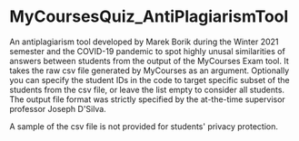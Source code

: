 # MyCoursesQuiz_AntiPlagiarismTool

An antiplagiarism tool developed by Marek Borik during the Winter 2021 semester and the COVID-19 pandemic to spot highly unusal similarities of answers between students from the output of the MyCourses Exam tool. It takes the raw csv file generated by MyCourses as an argument. Optionally you can specify the student IDs in the code to target specific subset of the students from the csv file, or leave the list empty to consider all students. The output file format was strictly specified by the at-the-time supervisor professor Joseph D'Silva.

A sample of the csv file is not provided for students' privacy protection.
